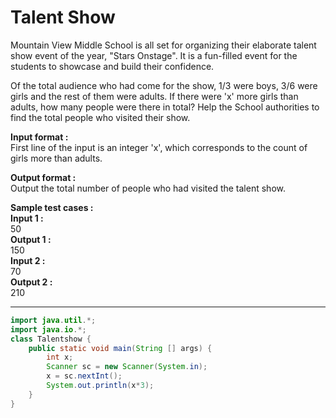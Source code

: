 # Talent Show

Mountain View Middle School is all set for organizing their elaborate talent show event of the year, "Stars Onstage". It is a fun-filled event for the students to showcase and build their confidence.

Of the total audience who had come for the show, 1/3 were boys, 3/6 were girls and the rest of them were adults. If there were 'x' more girls than adults, how many people were there in total? Help the School authorities to find the total people who visited their show. 

**Input format :**
<br>
First line of the input is an integer 'x', which corresponds to the count of girls more than adults.

**Output format :**
<br>
Output the total number of people who had visited the talent show.

**Sample test cases :**
<br>
**Input 1 :**
<br>
50
<br>
**Output 1 :**
<br>
150
<br>
**Input 2 :**
<br>
70
<br>
**Output 2 :**
<br>
210
<br>

-------------------------------------------------------------------------------------------------------------------------------------------------------------


```java
import java.util.*;
import java.io.*;
class Talentshow {
	public static void main(String [] args) {
		int x;
		Scanner sc = new Scanner(System.in);
		x = sc.nextInt();
		System.out.println(x*3);
	}
}



```
